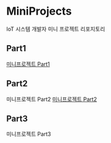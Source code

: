 # MiniProjects
IoT 시스템 개발자 미니 프로젝트 리포지토리

## Part1
[미니프로젝트 Part1](https://github.com/limchaeyeon8/MiniProjects/tree/main/part1)


## Part2
미니프로젝트 Part2
[미니프로젝트 Part2](https://github.com/limchaeyeon8/MiniProjects/tree/main/part2)


## Part3
미니프로젝트 Part3
